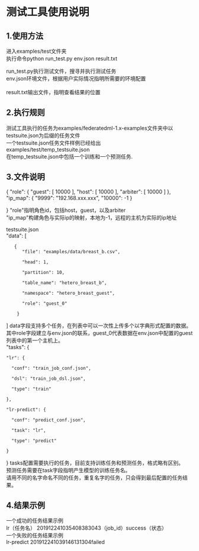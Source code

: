 
测试工具使用说明
================
1.使用方法
------
进入examples/test文件夹<br>
执行命令python run_test.py env.json result.txt<br>

run_test.py执行测试文件，搜寻并执行测试任务<br>
env.json环境文件，根据用户实际情况指明所需要的环境配置<br>  
result.txt输出文件，指明查看结果的位置<br>

2.执行规则
---------
测试工具执行的任务为examples/federatedml-1.x-examples文件夹中以testsuite.json为后缀的任务文件<br>
一个testsuite.json任务文件样例已经给出<br>
examples/test/temp_testsuite.json<br>
在temp_testsuite.json中包括一个训练和一个预测任务.<br>

3.文件说明
-----------
{
    "role": {
      "guest": [
        10000
      ],
      "host": [
        10000
      ],
      "arbiter": [
        10000
      ]
    },
    "ip_map": {
      "9999": "192.168.xxx.xxx",
      "10000": -1
    }
  
}
"role"指明角色id，包括host，guest，以及arbiter<br>
"ip_map"构建角色与实际ip的映射，本地为-1，远程的主机为实际的ip地址<br>

testsuite.json<br>
  "data": [

       {
          "file": "examples/data/breast_b.csv",

          "head": 1,

          "partition": 10,

          "table_name": "hetero_breast_b",

          "namespace": "hetero_breast_guest",

          "role": "guest_0"

        }
 ]
data字段支持多个任务，在列表中可以一次性上传多个以字典形式配置的数据。<br>
其中role字段建立与env.json的联系，guest_0代表数据在env.json中配置的guest列表中的第一个主机上。<br>
  "tasks": {

    "lr": {

      "conf": "train_job_conf.json",

      "dsl": "train_job_dsl.json",

      "type": "train"

    },

    "lr-predict": {

      "conf": "predict_conf.json",

      "task": "lr",

      "type": "predict"

    }

  }
  tasks配置需要执行的任务，目前支持训练任务和预测任务，格式略有区别。<br>
  预测任务需要在task字段指明产生模型的训练任务名。<br>
  请用不同的名字命名不同的任务，重复名字的任务，只会得到最后配置的任务结果。<br>
  
 4.结果示例
 -----------
  一个成功的任务结果示例<br>
  lr（任务名）     201912241035408383043（job_id）success（状态）<br>
  一个失败的任务结果示例<br>
  lr-predict      201912241039146131304failed
